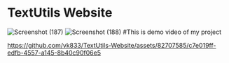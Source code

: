 # TextUtils Website

![Screenshot (187)](https://github.com/vk833/TextUtils-Website/assets/82707585/66e38e8d-a857-447b-8d54-180ba1c78d77)
![Screenshot (188)](https://github.com/vk833/TextUtils-Website/assets/82707585/34d69cc5-3890-4eb4-8ddd-68e835dfdeff)
#This is demo video of my project

 https://github.com/vk833/TextUtils-Website/assets/82707585/c7e019ff-edfb-4557-a145-8b40c90f06e5

